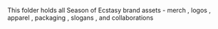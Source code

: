 This folder holds all Season of Ecstasy brand assets - merch , logos , apparel , packaging , slogans , and collaborations
